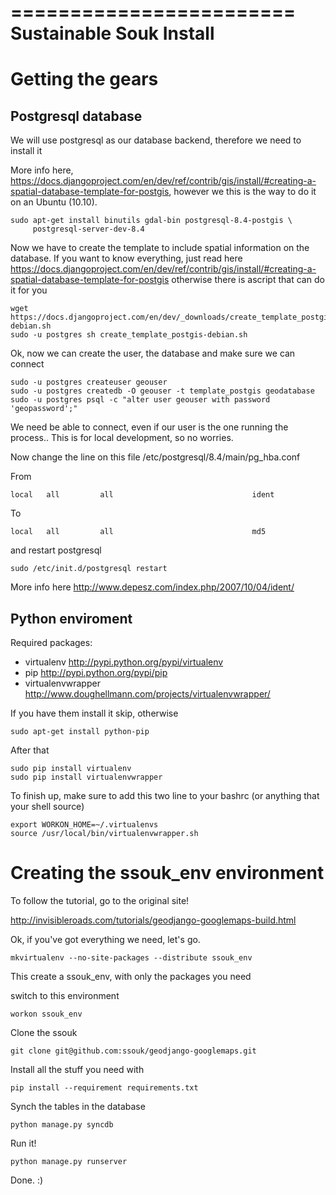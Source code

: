 ========================
Sustainable Souk Install 
========================

Getting the gears
=================

Postgresql database
-------------------

We will use postgresql as our database backend, therefore we need to install it

More info here, https://docs.djangoproject.com/en/dev/ref/contrib/gis/install/#creating-a-spatial-database-template-for-postgis,
however we this is the way to do it on an Ubuntu (10.10).

    sudo apt-get install binutils gdal-bin postgresql-8.4-postgis \
         postgresql-server-dev-8.4
         

Now we have to create the template to include spatial information on the database.
If you want to know everything, just read here 
https://docs.djangoproject.com/en/dev/ref/contrib/gis/install/#creating-a-spatial-database-template-for-postgis
otherwise there is ascript that can do it for you

    wget https://docs.djangoproject.com/en/dev/_downloads/create_template_postgis-debian.sh
    sudo -u postgres sh create_template_postgis-debian.sh

Ok, now we can create the user, the database and make sure we can connect
  
    sudo -u postgres createuser geouser
    sudo -u postgres createdb -O geouser -t template_postgis geodatabase
    sudo -u postgres psql -c "alter user geouser with password 'geopassword';"





We need be able to connect, even if our user is the one running the process..
This is for local development, so no worries.


Now change the line on this file /etc/postgresql/8.4/main/pg_hba.conf

From 

    local   all         all                               ident
    
To 

    local   all         all                               md5


and restart postgresql

    sudo /etc/init.d/postgresql restart

More info here http://www.depesz.com/index.php/2007/10/04/ident/


Python enviroment
------------------

Required packages:

- virtualenv http://pypi.python.org/pypi/virtualenv
- pip http://pypi.python.org/pypi/pip
- virtualenvwrapper http://www.doughellmann.com/projects/virtualenvwrapper/


If you have them install it skip, otherwise 

    sudo apt-get install python-pip

After that

    sudo pip install virtualenv
    sudo pip install virtualenvwrapper

To finish up, make sure to add this two line to your bashrc (or anything that your
shell source)

    export WORKON_HOME=~/.virtualenvs
    source /usr/local/bin/virtualenvwrapper.sh

Creating the ssouk_env environment
==============================

To follow the tutorial, go to the original site!

http://invisibleroads.com/tutorials/geodjango-googlemaps-build.html

Ok, if you've got everything we need, let's go.

    mkvirtualenv --no-site-packages --distribute ssouk_env

This create a ssouk_env, with only the packages you need

switch to this environment

    workon ssouk_env

Clone the ssouk

    git clone git@github.com:ssouk/geodjango-googlemaps.git

Install all the stuff you need with

    pip install --requirement requirements.txt

Synch the tables in the database

    python manage.py syncdb 
    
Run it!

    python manage.py runserver
    
Done. :)